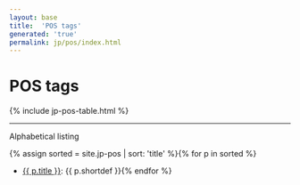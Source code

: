 ```yaml
---
layout: base
title:  'POS tags'
generated: 'true'
permalink: jp/pos/index.html
---
```


# POS tags

{% include jp-pos-table.html %}

----------

Alphabetical listing

{% assign sorted = site.jp-pos | sort: 'title' %}{% for p in sorted %}
* [{{ p.title }}](): {{ p.shortdef }}{% endfor %}
